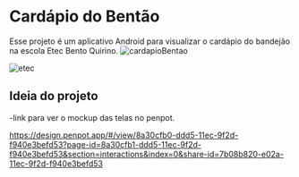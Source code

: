# Cardápio do Bentão

Esse projeto é um aplicativo Android para visualizar o cardápio do bandejão na escola Etec Bento Quirino.
![cardapioBentao](https://user-images.githubusercontent.com/81270407/171981966-61505309-2b69-4dbd-bfd6-3d9ea4c15d53.png) 

![etec](https://user-images.githubusercontent.com/81270407/171981969-9f6b4101-5db4-4226-9e80-85f3a4542277.png)


## Ideia do projeto
-link para ver o mockup das telas no penpot. 

https://design.penpot.app/#/view/8a30cfb0-ddd5-11ec-9f2d-f940e3befd53?page-id=8a30cfb1-ddd5-11ec-9f2d-f940e3befd53&section=interactions&index=0&share-id=7b08b820-e02a-11ec-9f2d-f940e3befd53
